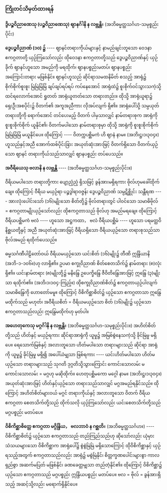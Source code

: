 ### ကြိုတင်သိမှတ်ထားရန်

**ဒွိပဉ္စဝိညာဏေသု (ပဉ္စဝိညာဏေသု) ဈာနင်္ဂါနိ န လဗ္ဘန္တိ**။ (အဘိဓမ္မတ္ထသင်္ဂဟ-သမုစ္စည်းပိုင်း)

**ဒွေပဉ္စဝိညာဏ် (၁၀) ၌** ---- ဈာနင်တရားကိုယ်များနှင့် နာမည်ချင်းတူသော ဝေဒနာ ဧကဂ္ဂတာတို့ ယှဉ်ကြသော်လည်း ထိုဝေဒနာ ဧကဂ္ဂတာတို့သည် ဒွေပဉ္စဝိညာဏ်နှင့် ယှဉ်ခိုက် ဈာနင်ဟူသော အမည်ကို မရထိုက်၊ ဈာနပစ္စည်းမတပ်၊ ဈာနပစ္စည်း အကြောင်းတရား မဖြစ်နိုင်။ 
ဈာနင်ဟူသည် ဆိုင်ရာသမထနိမိတ် စသည့် အာရုံ၌ စိုက်စိုက်စူးစူး မြဲမြဲမြံမြံ ချပ်ချပ်ရပ်ရပ် ကပ်နေအောင် အာရုံထဲ၌ စူးစိုက်ဝင်သွားသကဲ့သို့ ထင်ရလောက်အောင် ရှုတတ် အာရုံယူတတ်သော တရားတည်း။ 
ထိုသို့ အာရုံယူရာ၌ ရှေးဦးအစပိုင်း၌ ဝိတက်၏ အကူအညီကား လိုအပ်လျက် ရှိ၏။ 
အာရုံပေါ်သို့ သမ္ပယုတ်တရားတို့ကို ရောက်အောင် တင်ပေးမည့် ဝိတက် ပါမှသာလျှင် နာမ်တရားစုက အာရုံကို စူးစူးစိုက်စိုက် ယူနိုင်၏၊ ဝိတက်မပါသော နာမ်တရားစုမှာ ထိုသို့ အာရုံကို စူးစူးစိုက်စိုက် မြဲမြဲမြံမြံ မယူနိုင်ပေ။ 
ထိုကြောင့် ---- ဝိတက္ကပစ္ဆိမကံ ဟိ ဈာနံ နာမ။ (အဘိ၊ဋ္ဌ၊၁၊၃၀၄။) ဟူသည်နှင့်အညီ အောက်ထစ်ပိုင်းခြား အယုတ်ဆုံးအားဖြင့် ဝိတက်ရှိသော ဝိတက်ယှဉ်သော ဈာနင် တရားကိုယ်သည်သာလျှင် ဈာနပစ္စည်း တပ်ပေသည်။

**အဝီရိယေသု ဗလာနိ န လဗ္ဘန္တိ** ---- (အဘိဓမ္မတ္ထသင်္ဂဟ-သမုစ္စည်းပိုင်း။)

ဝီရိယမပါသော တရားတို့ကား ပျော့ညံ့ညံ့ ရှိသဖြင့် ခွန်အားမရှိရကား ဗိုလ်ဟုမခေါ်ထိုက်ချေ။ 
ထိုကြောင့် ဝီရိယ မယှဉ်ရာ ပဉ္စဒွါရာဝဇ္ဇန်း ဒွေပဉ္စဝိညာဏ် သမ္ပဋိစ္ဆိုင်း သန္တီရဏ ---- အားလုံးပေါင်းသော် (၁၆)မျိုးသော စိတ်တို့၌ ဗိုလ်တရားတွင် ပါဝင်သော သမာဓိဗိုလ် = ဧကဂ္ဂတာမျိုးယှဉ်သော်လည်း ထိုဧကဂ္ဂတာသည် ဗိုလ်ဟု အမည်မရချေ။ 
ထိုကြောင့် ဝီရိယပစ္ဆိမကံ ဗလံ ---- ဟူသော အဋ္ဌကထာ， ဗလံ ဝီရိယပစ္ဆိမံ ---- ဟူသော ပရမတ္ထဝိနိစ္ဆယတို့နှင့် အညီ အယုတ်ဆုံးအားဖြင့် ဝီရိယရှိသော ဝီရိယယှဉ်သော တရားစုသည်သာ ဗိုလ်အမည် ရထိုက်ပေသည်။

ဓမ္မသင်္ဂဏီပါဠိတော်ဝယ် ဝီရိယမယှဉ်သော ယင်းစိတ် (၁၆)မျိုး၌ တီဏိ ဣန္ဒြိယာနိ (အဘိ-၁-၁၀၆။)ဟု လာရှိ၏။ 
ဥပမာ စက္ခုဝိညာဏ် စိတ်စေတသိက်၌ နာမ်တရား (၈)လုံး ရှိ၏။ 
ယင်းနာမ်တရား (၈)မျိုးတို့၌ မနိန္ဒြေ ဥပေက္ခိန္ဒြေ ဇီဝိတိန္ဒြေအားဖြင့် ဣန္ဒြေ (၃)မျိုးသာ ရထိုက်၏။ (အဘိ၊၁၊၁၀၄-ကြည့်။) 
ထိုစက္ခုဝိညာဏ်စိတ်၌ ဧကဂ္ဂတာယှဉ်ပါလျက် သမာဓိန္ဒြေကို ဟောတော်မမူ။ 
ထိုကြောင့် ဝိစိကိစ္ဆာစိတ်၌ ယှဉ်သော ဧကဂ္ဂတာသာ ဣန္ဒြေမထိုက်သည် မဟုတ်၊ အဝီရိယစိတ် = ဝီရိယမယှဉ်သော စိတ် (၁၆)မျိုး၌ ယှဉ်သော ဧကဂ္ဂတာသည်လည်း ဣန္ဒြေမထိုက်ဟု မှတ်ပါ။

**အဟေတုကေသု မဂ္ဂင်္ဂါနိ န လဗ္ဘန္တိ**။ (အဘိဓမ္မတ္ထသင်္ဂဟ-သမုစ္စည်းပိုင်း။) 
အဟိတ်စိတ်တို့သည် ဟိတ်နှင့် မယှဉ်ရကား ဆိုင်ရာအာရုံကို ယူမှု၌ အမြစ်စွဲနေသကဲ့သို့ ခိုင်မြဲမှု မရှိပေ။ 
ရေသောက်မြစ်နှင့် အလားတူသော ဟိတ်မပါသော တရားများသည် ဆိုင်ရာ အာရုံကို ယူမှု၌ ခိုင်မြဲမှု မရှိ၍ အပေါ်ယံမျှသာ ဖြစ်ရကား ---- ယင်းဟိတ်မပါသော ဟိတ်မယှဉ်သော တရားများသည် သုဂတိ ဒုဂ္ဂတိသို့သွားကြောင်း ကောင်းသောလမ်း မကောင်းသောလမ်း = မဂ္ဂဟု မဆိုထိုက်။ 
ဟေတုပစ္ဆိမကော မဂ္ဂေါ နာမ။ (အဘိ၊ဋ္ဌ၊၁၊၃၀၄။) 
အယုတ်ဆုံးအားဖြင့် ဟိတ်နှင့်ယှဉ်သော တရားသည်သာလျှင် မဂ္ဂအမည်ရနိုင်သည်။ 
ထိုကြောင့် အဟိတ်စိတ်များဝယ် မဂ္ဂင် တရားကိုယ်နှင့် အလားတူသော ဝိတက် ဝီရိယ ဧကဂ္ဂတာ စေတသိက်တို့သည် ထိုက်သလို ယှဉ်ကြသော်လည်း ယင်းစေတသိက်တို့သည် မဂ္ဂပစ္စည်း မတပ်ပေ။

**ဝိစိကိစ္ဆာစိတ္တေ ဧကဂ္ဂတာ မဂ္ဂိန္ဒြိယ， ဗလဘာဝံ န ဂစ္ဆတိ**။ (အဘိဓမ္မတ္ထသင်္ဂဟ။) ---- 
ဝိစိကိစ္ဆာစိတ်၌ ယှဉ်သော ဧကဂ္ဂတာသည် တည်ကြည်သည်ဟု ဆိုသော်လည်း ယုံမှား သံသယများသော ဝိစိကိစ္ဆာက အာရုံပေါ်၌ စွဲစွဲမြဲမြဲ မရှိသောကြောင့် ထိုဝိစိကိစ္ဆာနှင့် ယှဉ်ရသည့်အတွက် ဧကဂ္ဂတာသည်လည်း အာရုံ၌ မစွဲမြဲနိုင်၊ စိတ္တက္ခဏပေါင်းများစွာ ကာလရှည်စွာ အဆက်မပြတ် မဖြစ်နိုင်၊ ခဏခေတ္တမျှသာ တည်တံ့နိုင်၏။ 
ထိုကြောင့် ဝိစိကိစ္ဆာ၌ ယှဉ်သော ဧကဂ္ဂတာသည် မဂ္ဂပစ္စည်း ဣန္ဒြိယပစ္စည်း မတပ်ပေ။ 
ဗလ = ဗိုလ် = ခွန်အားရှိသည့် အဆင့်သို့လည်း မရောက်ရှိနိုင်ပေ။
